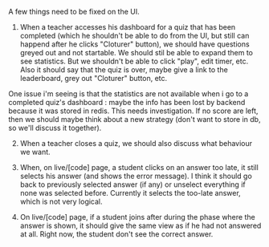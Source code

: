 A few things need to be fixed on the UI.

1. When a teacher accesses his dashboard for a quiz that has been completed (which he shouldn't be able to do from the UI, but still can happend after he clicks "Cloturer" button), we should have questions greyed out and not startable. We should stil be able to expand them to see statistics. But we shouldn't be able to click "play", edit timer, etc. Also it should say that the quiz is over, maybe give a link to the leaderboard, grey out "Cloturer" button, etc.

One issue i'm seeing is that the statistics are not available when i go to a completed quiz's dashboard : maybe the info has been lost by backend because it was stored in redis. This needs investigation. If no score are left, then we should maybe think about a new strategy (don't want to store in db, so we'll discuss it together).

2. When a teacher closes a quiz, we should also discuss what behaviour we want.

3. When, on live/[code] page, a student clicks on an answer too late, it still selects his answer (and shows the error message). I think it should go back to previously selected answer (if any) or unselect everything if none was selected before. Currently it selects the too-late answer, which is not very logical.

4. On live/[code] page, if a student joins after during the phase where the answer is shown, it should give the same view as if he had not answered at all. Right now, the student don't see the correct answer.